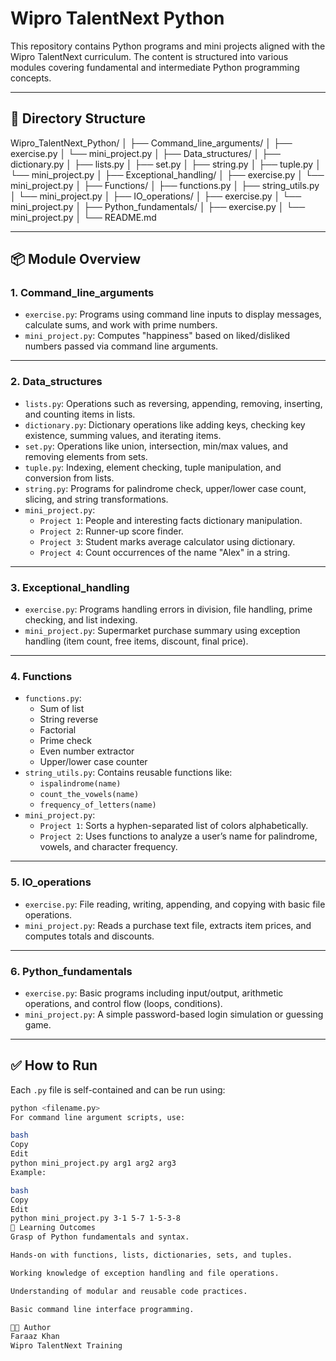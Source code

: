 # Wipro TalentNext Python

This repository contains Python programs and mini projects aligned with the Wipro TalentNext curriculum. The content is structured into various modules covering fundamental and intermediate Python programming concepts.

---

## 📁 Directory Structure

Wipro_TalentNext_Python/
│
├── Command_line_arguments/
│ ├── exercise.py
│ └── mini_project.py
│
├── Data_structures/
│ ├── dictionary.py
│ ├── lists.py
│ ├── set.py
│ ├── string.py
│ ├── tuple.py
│ └── mini_project.py
│
├── Exceptional_handling/
│ ├── exercise.py
│ └── mini_project.py
│
├── Functions/
│ ├── functions.py
│ ├── string_utils.py
│ └── mini_project.py
│
├── IO_operations/
│ ├── exercise.py
│ └── mini_project.py
│
├── Python_fundamentals/
│ ├── exercise.py
│ └── mini_project.py
│
└── README.md


---

## 📦 Module Overview

### 1. **Command_line_arguments**
- `exercise.py`: Programs using command line inputs to display messages, calculate sums, and work with prime numbers.
- `mini_project.py`: Computes "happiness" based on liked/disliked numbers passed via command line arguments.

---

### 2. **Data_structures**

- `lists.py`: Operations such as reversing, appending, removing, inserting, and counting items in lists.
- `dictionary.py`: Dictionary operations like adding keys, checking key existence, summing values, and iterating items.
- `set.py`: Operations like union, intersection, min/max values, and removing elements from sets.
- `tuple.py`: Indexing, element checking, tuple manipulation, and conversion from lists.
- `string.py`: Programs for palindrome check, upper/lower case count, slicing, and string transformations.
- `mini_project.py`: 
  - `Project 1`: People and interesting facts dictionary manipulation.
  - `Project 2`: Runner-up score finder.
  - `Project 3`: Student marks average calculator using dictionary.
  - `Project 4`: Count occurrences of the name "Alex" in a string.

---

### 3. **Exceptional_handling**

- `exercise.py`: Programs handling errors in division, file handling, prime checking, and list indexing.
- `mini_project.py`: Supermarket purchase summary using exception handling (item count, free items, discount, final price).

---

### 4. **Functions**

- `functions.py`: 
  - Sum of list
  - String reverse
  - Factorial
  - Prime check
  - Even number extractor
  - Upper/lower case counter
- `string_utils.py`: Contains reusable functions like:
  - `ispalindrome(name)`
  - `count_the_vowels(name)`
  - `frequency_of_letters(name)`
- `mini_project.py`: 
  - `Project 1`: Sorts a hyphen-separated list of colors alphabetically.
  - `Project 2`: Uses functions to analyze a user’s name for palindrome, vowels, and character frequency.

---

### 5. **IO_operations**

- `exercise.py`: File reading, writing, appending, and copying with basic file operations.
- `mini_project.py`: Reads a purchase text file, extracts item prices, and computes totals and discounts.

---

### 6. **Python_fundamentals**

- `exercise.py`: Basic programs including input/output, arithmetic operations, and control flow (loops, conditions).
- `mini_project.py`: A simple password-based login simulation or guessing game.

---

## ✅ How to Run

Each `.py` file is self-contained and can be run using:

```bash
python <filename.py>
For command line argument scripts, use:

bash
Copy
Edit
python mini_project.py arg1 arg2 arg3
Example:

bash
Copy
Edit
python mini_project.py 3-1 5-7 1-5-3-8
🧠 Learning Outcomes
Grasp of Python fundamentals and syntax.

Hands-on with functions, lists, dictionaries, sets, and tuples.

Working knowledge of exception handling and file operations.

Understanding of modular and reusable code practices.

Basic command line interface programming.

🧑‍💻 Author
Faraaz Khan
Wipro TalentNext Training

